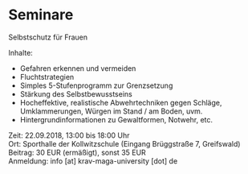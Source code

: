 Seminare
========
Selbstschutz für Frauen  
  
Inhalte:  
- Gefahren erkennen und vermeiden 
- Fluchtstrategien 
- Simples 5-Stufenprogramm zur Grenzsetzung 
- Stärkung des Selbstbewusstseins 
- Hocheffektive, realistische Abwehrtechniken gegen Schläge, Umklammerungen, Würgen im Stand / am Boden, uvm.  
- Hintergrundinformationen zu Gewaltformen, Notwehr, etc.  
  
Zeit: 22.09.2018, 13:00 bis 18:00 Uhr  
Ort: Sporthalle der Kollwitzschule (Eingang Brüggstraße 7, Greifswald)  
Beitrag: 30 EUR (ermäßigt), sonst 35 EUR  
Anmeldung: info [at] krav-maga-university [dot] de  
